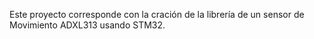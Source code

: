 Este proyecto corresponde con la cración de la librería de un sensor de Movimiento ADXL313 usando STM32. 
